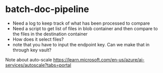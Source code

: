# batch-doc-pipeline
- Need a log to keep track of what has been processed to compare
- Need a script to get list of files in blob container and then compare to the files in the destination container
- How does it select files?
- note that you have to input the endpoint key. Can we make that in through key vault?

Note about auto-scale https://learn.microsoft.com/en-us/azure/ai-services/autoscale?tabs=portal
